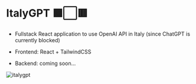 # ItalyGPT 🟩⬜🟥

- Fullstack React application to use OpenAI API in Italy (since ChatGPT is currently blocked)

- Frontend: React + TailwindCSS
- Backend: coming soon...

![italygpt](https://user-images.githubusercontent.com/120139042/230442016-f33e54e8-8f78-44de-b210-8fd59190ca80.png)
